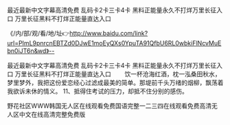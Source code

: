 最近最新中文字幕高清免费
乱码卡2卡三卡4卡
黑料正能量永久不打烊万里长征入口
万里长征黑料不打烊正能量直达入口


《/内/部/观/看/地/址👉http://www.baidu.com/link?url=PImL9pnrcnEBTZd0DJwE1moEyQXs0YpuTA91QfbU6RL0wbkiFlNcvMuEbn0iJT6n&wd》--

最近最新中文字幕高清免费
乱码卡2卡三卡4卡
黑料正能量永久不打烊万里长征入口
万里长征黑料不打烊正能量直达入口
　　饮一杯沧海红酒，枕一泓桑田秋水，梦里梦外，我把这份爱恋经心过滤成最美的简单。那堤前千头万绪的烟柳，飘荡着我欲诉未休的情义。
	11、抵得住考试的压力，却抵不住分别的感伤。





野花社区WWW韩国无人区在线观看免费国语完整一二三四在线观看免费高清无人区中文在线高清完整免费版
